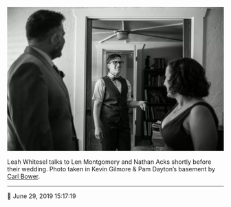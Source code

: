 ![Leah Whitesel talks to Len Montgomery and Nathan Acks](assets/26d339f4851fabc8c20092be6baa3b48.webp)

Leah Whitesel talks to Len Montgomery and Nathan Acks shortly before their wedding. Photo taken in Kevin Gilmore & Pam Dayton’s basement by [Carl Bower](http://carlbowerphotos.com/).

- - - -

<span aria-hidden="true">📅</span> June 29, 2019 15:17:19
